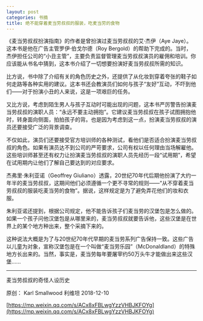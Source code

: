 ```yaml
---
layout: post
categories: 书摘
title: 绝不能穿着麦当劳叔叔的服装，吃麦当劳的食物
---
```


《麦当劳叔叔扮演指南》的作者是曾扮演过麦当劳叔叔的艾·杰伊（Aye Jaye）。这本书是他在广告主管罗伊·伯戈尔德（Roy Bergold）的帮助下完成的。当时，杰伊担任公司的“小丑主管”，主要负责监督管理麦当劳叔叔演员的雇佣和培训。你应该能从书名中猜到，这本书介绍了一切想要扮演好麦当劳叔叔所需的知识。

比方说，书中除了介绍有关的角色历史之外，还提供了从化妆到穿着夸张的鞋子如何走路等各种实用的建议。这本书还会教演员们如何与孩子“友好”互动，不吓到他们——对于扮演小丑的人来说，这是一项艰巨的任务。

又比方说，考虑到陌生男人与孩子互动时可能出现的问题，这本书严厉警告扮演麦当劳叔叔的演职人员：“永远不要主动拥抱”。它建议麦当劳叔叔在孩子试图拥抱他时，转身面向侧面，拍拍孩子的背。也是因为考虑到这一点，扮演麦当劳叔叔的演员还要接受广泛的背景调查。

不仅如此，演员们还要接受官方培训师的各种测试，看他们是否适合扮演麦当劳叔叔的角色。如果有演员达不到公司的严苛要求，公司有权以任何理由当场解雇他。这些培训师甚至还有权力让扮演麦当劳叔叔的演职人员先经历一段“试用期”，希望在试用期内让他们了解自己要达到的对应要求。

杰弗里·朱利亚诺（Geoffrey Giuliano）透露，20世纪70年代后期他扮演了大约一年半的麦当劳叔叔，这期间他们必须遵循一个更不寻常的规则——“从不穿着麦当劳叔叔的服装吃麦当劳的食物”。据说，这样规定是为了避免弄花他们的妆和衣服。

朱利亚诺还提到，根据公司规定，他不能告诉孩子们麦当劳的汉堡包是怎么做的。如果一个孩子问他汉堡包是从哪里来的，麦当劳叔叔就要告诉他，这些汉堡是在世界上的某个地方种出来，整个采摘下来的。

这种说法大概是为了与20世纪70年代早期的麦当劳系列广告保持一致。这些广告以儿童为对象，宣称汉堡包是在一个叫做“麦当劳乐园”（McDonaldland）的特殊地方长出来的。当然，事实是，麦当劳每年要屠宰约50万头牛才能做出来这些汉堡......

---

麦当劳叔叔的奇怪人设历史

原创： Karl Smallwood  利维坦  2018-12-10

[https://mp.weixin.qq.com/s/ACx8xFBLwgYzzVHBJKFOYg](https://mp.weixin.qq.com/s/ACx8xFBLwgYzzVHBJKFOYg)